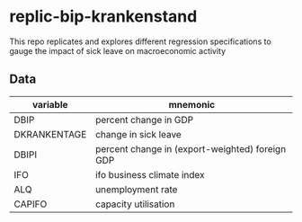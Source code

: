 # replic-bip-krankenstand
This repo replicates and explores different regression specifications to gauge the impact of sick leave on macroeconomic activity

## Data

| variable | mnemonic |
| -------- | -------- |
| DBIP     | percent change in GDP |
| DKRANKENTAGE | change in sick leave |
| DBIPI | percent change in (export-weighted) foreign GDP |
| IFO | ifo business climate index |
| ALQ | unemployment rate |
| CAPIFO | capacity utilisation 
